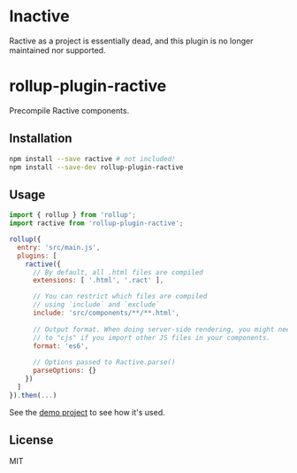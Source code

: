 # Inactive

Ractive as a project is essentially dead, and this plugin is no longer maintained nor supported.

# rollup-plugin-ractive

Precompile Ractive components.


## Installation

```bash
npm install --save ractive # not included!
npm install --save-dev rollup-plugin-ractive
```


## Usage

```js
import { rollup } from 'rollup';
import ractive from 'rollup-plugin-ractive';

rollup({
  entry: 'src/main.js',
  plugins: [
    ractive({
      // By default, all .html files are compiled
      extensions: [ '.html', '.ract' ],

      // You can restrict which files are compiled
      // using `include` and `exclude`
      include: 'src/components/**/**.html',
      
      // Output format. When doing server-side rendering, you might need to set this
      // to "cjs" if you import other JS files in your components.
      format: 'es6',
      
      // Options passed to Ractive.parse()
      parseOptions: {}
    })
  ]
}).then(...)
```

See the [demo project](https://github.com/Rich-Harris/ractive-rollup-demo) to see how it's used.

## License

MIT
